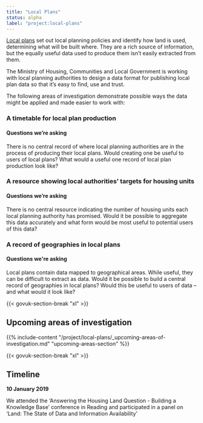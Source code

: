 ```yaml
---
title: "Local Plans"
status: alpha
label: "project:local-plans"
---
```


[Local plans](https://www.gov.uk/guidance/local-plans) set out local planning policies and identify how land is used, determining what will be built where. They are a rich source of information, but the equally useful data used to produce them isn’t easily extracted from them.


The Ministry of Housing, Communities and Local Government is working with local planning authorities to design a data format for publishing local plan data so that it’s easy to find, use and trust.

The following areas of investigation demonstrate possible ways the data might be applied and made easier to work with:

### A timetable for local plan production

#### Questions we’re asking

There is no central record of where local planning authorities are in the process of producing their local plans. Would creating one be useful to users of local plans?  What would a useful one record of local plan production look like?


### A resource showing local authorities’ targets for housing units

#### Questions we’re asking

There is no central resource indicating the number of housing units each local planning authority has promised. Would it be possible to aggregate this data accurately and what form would be most useful to potential users of this data?

### A record of geographies in local plans

#### Questions we're asking

Local plans contain data mapped to geographical areas. While useful, they can be difficult to extract as data. Would it be possible to build a central record of geographies in local plans? Would this be useful to users of data – and what would it look like?

{{< govuk-section-break "xl" >}}

## Upcoming areas of investigation

{{% include-content "/project/local-plans/_upcoming-areas-of-investigation.md" "upcoming-areas-section" %}}


{{< govuk-section-break "xl" >}}

## Timeline

**10 January 2019**

We attended the ‘Answering the Housing Land Question - Building a Knowledge Base’ conference in Reading and participated in a panel on ‘Land: The State of Data and Information Availability’
